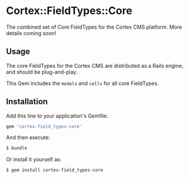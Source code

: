 # Cortex::FieldTypes::Core
The combined set of Core FieldTypes for the Cortex CMS platform. More details coming soon!

## Usage
The core FieldTypes for the Cortex CMS are distributed as a Rails engine, and should be plug-and-play.

This Gem includes the `models` and `cells` for all core FieldTypes.

## Installation
Add this line to your application's Gemfile:

```ruby
gem 'cortex-field_types-core'
```

And then execute:
```bash
$ bundle
```

Or install it yourself as:
```bash
$ gem install cortex-field_types-core
```
